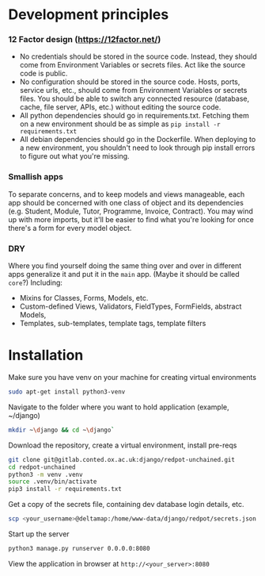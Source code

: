 # Development principles

### 12 Factor design (https://12factor.net/)
* No credentials should be stored in the source code.  Instead, they should come from Environment Variables or secrets files.  Act like the source code is public.
* No configuration should be stored in the source code.  Hosts, ports, service urls, etc., should come from Environment Variables or secrets files.  You should be able to switch any connected resource (database, cache, file server, APIs, etc.) without editing the source code.
* All python dependencies should go in requirements.txt.  Fetching them on a new environment should be as simple as `pip install -r requirements.txt`
* All debian dependencies should go in the Dockerfile.  When deploying to a new environment, you shouldn't need to look through pip install errors to figure out what you're missing.

### Smallish apps
To separate concerns, and to keep models and views manageable, each app should be concerned with one class of object and its dependencies (e.g. Student, Module, Tutor, Programme, Invoice, Contract).  You may wind up with more imports, but it'll be easier to find what you're looking for once there's a form for every model object.

### DRY
Where you find yourself doing the same thing over and over in different apps generalize it and put it in the `main` app. (Maybe it should be called `core`?)
Including:
* Mixins for Classes, Forms, Models, etc.
* Custom-defined Views, Validators, FieldTypes, FormFields, abstract Models, 
* Templates, sub-templates, template tags, template filters

# Installation

Make sure you have venv on your machine for creating virtual environments
```bash
sudo apt-get install python3-venv
```

Navigate to the folder where you want to hold application (example, ~/django)
```bash 
mkdir ~\django && cd ~\django`
```

Download the repository, create a virtual environment, install pre-reqs
```bash 
git clone git@gitlab.conted.ox.ac.uk:django/redpot-unchained.git
cd redpot-unchained
python3 -m venv .venv
source .venv/bin/activate
pip3 install -r requirements.txt
```

Get a copy of the secrets file, containing dev database login details, etc.
```bash 
scp <your_username>@deltamap:/home/www-data/django/redpot/secrets.json .
```

Start up the server
```bash
python3 manage.py runserver 0.0.0.0:8080
```

View the application in browser at `http://<your_server>:8080`
